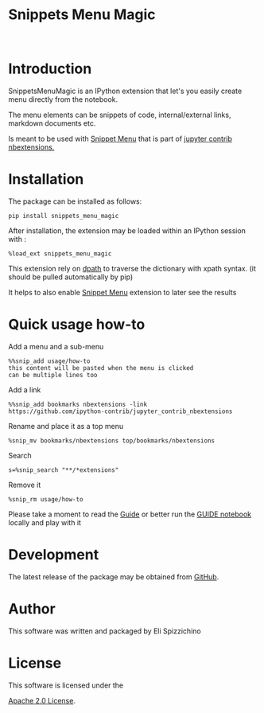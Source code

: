 
<h1>Snippets Menu Magic</h1>
<br>
<h1>Introduction</h1>
<p>SnippetsMenuMagic is an IPython extension that let's you easily create menu directly from the notebook.</p>
<p>The menu elements can be snippets of code, internal/external links, markdown documents etc.</p>
<p>Is meant to be used with <a href="https://github.com/ipython-contrib/jupyter_contrib_nbextensions/tree/master/src/jupyter_contrib_nbextensions/nbextensions/snippets_menu" rel="nofollow">Snippet Menu</a> that is part of <a href="https://github.com/ipython-contrib/jupyter_contrib_nbextensions" rel="nofollow">jupyter contrib nbextensions.</a></p>
<h1>Installation</h1>
<p>The package can be installed as follows:</p>
<pre><code>pip install snippets_menu_magic
</code></pre>
<p>After installation, the extension may be loaded within an IPython
session with :</p>
<pre><code>%load_ext snippets_menu_magic
</code></pre>
<p>This extension rely on <a href="https://github.com/akesterson/dpath-python" rel="nofollow">dpath</a> to traverse the dictionary with xpath syntax. (it should be pulled automatically by pip)</p>
<p>It helps to also enable <a href="https://github.com/ipython-contrib/jupyter_contrib_nbextensions/tree/master/src/jupyter_contrib_nbextensions/nbextensions/snippets_menu" rel="nofollow">Snippet Menu</a> extension to later see the results</p>
<h1>Quick usage how-to</h1>
<p>Add a menu and a sub-menu</p>
<pre><code>%%snip_add usage/how-to
this content will be pasted when the menu is clicked
can be multiple lines too
</code></pre>
<p>Add a link</p>
<pre><code>%%snip_add bookmarks nbextensions -link
https://github.com/ipython-contrib/jupyter_contrib_nbextensions    
</code></pre>
<p>Rename and place it as a top menu</p>
<pre><code>%snip_mv bookmarks/nbextensions top/bookmarks/nbextensions 
</code></pre>
<p>Search</p>
<pre><code>s=%snip_search "**/*extensions"
</code></pre>
<p>Remove it</p>
<pre><code>%snip_rm usage/how-to
</code></pre>
<p>Please take a moment to read the <a href="GUIDE.md" rel="nofollow">Guide</a> or better run the <a href="GUIDE.ipynb" rel="nofollow">GUIDE notebook</a> locally and play with it</p>
<h1>Development</h1>
<p>The latest release of the package may be obtained from
<a href="https://github.com/diramazioni/snippets_menu_magic/" rel="nofollow">GitHub</a>.</p>
<h1>Author</h1>
<p>This software was written and packaged by Eli Spizzichino</p>
<h1>License</h1>
<p>This software is licensed under the</p>
<p><a href="https://www.apache.org/licenses/LICENSE-2.0" rel="nofollow">Apache 2.0
License</a>.</p>

          